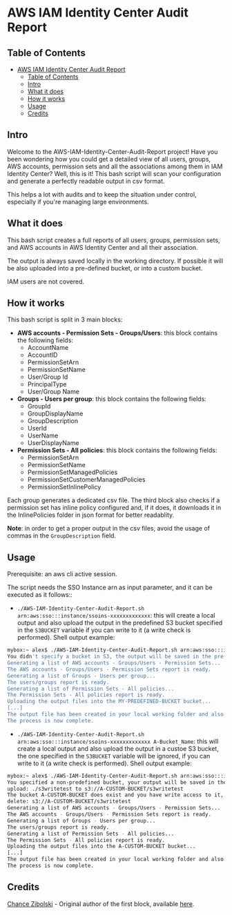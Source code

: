 # AWS IAM Identity Center Audit Report

## Table of Contents
- [AWS IAM Identity Center Audit Report](#aws-iam-identity-center-audit-report)
  - [Table of Contents](#table-of-contents)
  - [Intro](#intro)
  - [What it does](#what-it-does)
  - [How it works](#how-it-works)
  - [Usage](#usage)
  - [Credits](#credits)

## Intro
Welcome to the AWS-IAM-Identity-Center-Audit-Report project! Have you been wondering how you could get a detailed view of all users, groups, AWS accounts, permission sets and all the associations among them in IAM Identity Center? Well, this is it! This bash script will scan your configuration and generate a perfectly readable output in csv format. 

This helps a lot with audits and to keep the situation under control, especially if you're managing large environments.

## What it does
This bash script creates a full reports of all users, groups, permission sets, and AWS accounts in AWS Identity Center and all their association.

The output is always saved locally in the working directory. If possible it will be also uploaded into a pre-defined bucket, or into a custom bucket.

IAM users are not covered.

## How it works
This bash script is split in 3 main blocks:
* **AWS accounts - Permission Sets - Groups/Users**: this block contains the following fields: 
  * AccountName
  * AccountID
  * PermissionSetArn
  * PermissionSetName
  * User/Group Id
  * PrincipalType
  * User/Group Name
* **Groups - Users per group**: this block contains the following fields: 
  * GroupId
  * GroupDisplayName
  * GroupDescription
  * UserId
  * UserName
  * UserDisplayName
* **Permission Sets - All policies**: this block contains the following fields:
  * PermissionSetArn
  * PermissionSetName
  * PermissionSetManagedPolicies
  * PermissionSetCustomerManagedPolicies
  * PermissionSetInlinePolicy

Each group generates a dedicated csv file. The third block also checks if a permission set has inline policy configured and, if it does, it downloads it in the InlinePolicies folder in json format for better readablity.

**Note**: in order to get a proper output in the csv files, avoid the usage of commas in the `GroupDescription` field. 

## Usage
Prerequisite: an aws cli active session.

The script needs the SSO Instance arn as input parameter, and it can be executed as it follows::
* `./AWS-IAM-Identity-Center-Audit-Report.sh arn:aws:sso:::instance/ssoins-xxxxxxxxxxxxx`: this will create a local output and also upload the output in the predefined S3 bucket specified in the `S3BUCKET` variable if you can write to it (a write check is performed). Shell output example:

```bash
mybox:~ alex$ ./AWS-IAM-Identity-Center-Audit-Report.sh arn:aws:sso:::instance/ssoins-xxxxxxxxx
You didn't specify a bucket in S3, the output will be saved in the pre-defined bucket MY-PREDEFINED-BUCKET , continuing...
Generating a list of AWS accounts - Groups/Users - Permission Sets...
The AWS accounts - Groups/Users - Permission Sets report is ready.
Generating a list of Groups - Users per group...
The users/groups report is ready.
Generating a list of Permission Sets - All policies...
The Permission Sets - All policies report is ready.
Uploading the output files into the MY-PREDEFINED-BUCKET bucket...
[...]
The output file has been created in your local working folder and also uploaded into the MY-PREDEFINED-BUCKET bucket.
The process is now complete.
```

*  `./AWS-IAM-Identity-Center-Audit-Report.sh arn:aws:sso:::instance/ssoins-xxxxxxxxxxxxx A-Bucket_Name`: this will create a local output and also upload the output in a custoe S3 bucket, the one specified in the `S3BUCKET` variable will be ignored, if you can write to it (a write check is performed). Shell output example:

```bash
mybox:~ alex$ ./AWS-IAM-Identity-Center-Audit-Report.sh arn:aws:sso:::instance/ssoins-xxxxxxxxx A-CUSTOM-BUCKET
You specified a non-predefined bucket, your output will be saved in the A-CUSTOM-BUCKET S3 bucket, if it exists and if you can access it, checking....
upload: ./s3writetest to s3://A-CUSTOM-BUCKET/s3writetest
The bucket A-CUSTOM-BUCKET does exist and you have write access to it, your content will be saved also in there.
delete: s3://A-CUSTOM-BUCKET/s3writetest
Generating a list of AWS accounts - Groups/Users - Permission Sets...
The AWS accounts - Groups/Users - Permission Sets report is ready.
Generating a list of Groups - Users per group...
The users/groups report is ready.
Generating a list of Permission Sets - All policies...
The Permission Sets - All policies report is ready.
Uploading the output files into the A-CUSTOM-BUCKET bucket...
[...]
The output file has been created in your local working folder and also uploaded into the A-CUSTOM-BUCKET bucket.
The process is now complete.
```

## Credits

[Chance Zibolski](https://gist.github.com/chancez) - Original author of the first block, available [here](https://gist.github.com/chancez/ddf9ba826d7a48d121eec0fbf409b62d#file-permission-sets-export-sh).